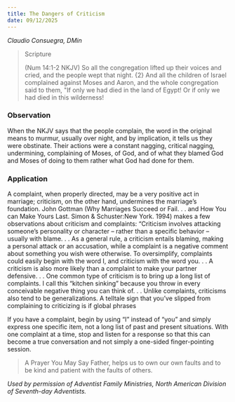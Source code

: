 ```yaml
---
title: The Dangers of Criticism
date: 09/12/2025
---
```


_Claudio Consuegra, DMin_

> <p>Scripture</p>
> (Num 14:1-2 NKJV) So all the congregation lifted up their voices and cried, and the people wept that night. {2} And all the children of Israel complained against Moses and Aaron, and the whole congregation said to them, "If only we had died in the land of Egypt! Or if only we had died in this wilderness!

### Observation

When the NKJV says that the people complain, the word in the original means to murmur, usually over night, and by implication, it tells us they were obstinate. Their actions were a constant nagging, critical nagging, undermining, complaining of Moses, of God, and of what they blamed God and Moses of doing to them rather what God had done for them.

### Application

A complaint, when properly directed, may be a very positive act in marriage; criticism, on the other hand, undermines the marriage’s foundation. John Gottman (Why Marriages Succeed or Fail. . . and How You can Make Yours Last. Simon & Schuster:New York. 1994) makes a few observations about criticism and complaints: “Criticism involves attacking someone’s personality or character – rather than a specific behavior – usually with blame. . . As a general rule, a criticism entails blaming, making a personal attack or an accusation, while a complaint is a negative comment about something you wish were otherwise. To oversimplify, complaints could easily begin with the word I, and criticism with the word you. . . A criticism is also more likely than a complaint to make your partner defensive. . . One common type of criticism is to bring up a long list of complaints. I call this “kitchen sinking” because you throw in every conceivable negative thing you can think of. . . Unlike complaints, criticisms also tend to be generalizations. A telltale sign that you’ve slipped from complaining to criticizing is if global phrases

If you have a complaint, begin by using “I” instead of “you” and simply express one specific item, not a long list of past and present situations. With one complaint at a time, stop and listen for a response so that this can become a true conversation and not simply a one-sided finger-pointing session.

> <callout>A Prayer You May Say</callout>
> Father, helps us to own our own faults and to be kind and patient with the faults of others.

_Used by permission of Adventist Family Ministries, North American Division of Seventh-day Adventists._